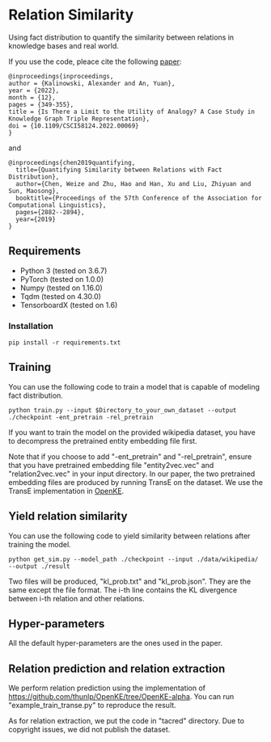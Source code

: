 # Relation Similarity

Using fact distribution to quantify the similarity between relations in knowledge bases and real world. 

If you use the code, pleace cite the following [paper](https://www.aclweb.org/anthology/P19-1278):

```
@inproceedings{inproceedings,
author = {Kalinowski, Alexander and An, Yuan},
year = {2022},
month = {12},
pages = {349-355},
title = {Is There a Limit to the Utility of Analogy? A Case Study in Knowledge Graph Triple Representation},
doi = {10.1109/CSCI58124.2022.00069}
}
```

and

```
@inproceedings{chen2019quantifying,
  title={Quantifying Similarity between Relations with Fact Distribution},
  author={Chen, Weize and Zhu, Hao and Han, Xu and Liu, Zhiyuan and Sun, Maosong},
  booktitle={Proceedings of the 57th Conference of the Association for Computational Linguistics},
  pages={2882--2894},
  year={2019}
}
```

## Requirements

+ Python 3 (tested on 3.6.7)
+ PyTorch (tested on 1.0.0)
+ Numpy (tested on 1.16.0)
+ Tqdm (tested on 4.30.0)
+ TensorboardX (tested on 1.6)

### Installation

```
pip install -r requirements.txt
```

## Training

You can use the following code to train a model that is capable of modeling fact distribution.

```
python train.py --input $Directory_to_your_own_dataset --output ./checkpoint -ent_pretrain -rel_pretrain 
```

If you want to train the model on the provided wikipedia dataset, you have to decompress the pretrained entity embedding file first.

Note that if you choose to add "-ent_pretrain" and "-rel_pretrain", ensure that you have pretrained embedding file "entity2vec.vec" and "relation2vec.vec" in your input directory. In our paper, the two pretrained embedding files are produced by running TransE on the dataset. We use the TransE implementation in [OpenKE](https://github.com/thunlp/OpenKE/tree/OpenKE-PyTorch).

## Yield relation similarity

You can use the following code to yield similarity between relations after training the model.

```
python get_sim.py --model_path ./checkpoint --input ./data/wikipedia/ --output ./result
```

Two files will be produced, "kl_prob.txt" and "kl_prob.json". They are the same except the file format. The i-th line contains the KL divergence between i-th relation and other relations. 

## Hyper-parameters

All the default hyper-parameters are the ones used in the paper.

## Relation prediction and relation extraction

We perform relation prediction using the implementation of https://github.com/thunlp/OpenKE/tree/OpenKE-alpha. You can run "example_train_transe.py" to reproduce the result.

As for relation extraction, we put the code in "tacred" directory. Due to copyright issues, we did not publish the dataset.
